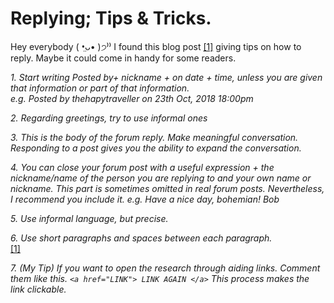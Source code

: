 # Replying; Tips & Tricks.
Hey everybody ( •̤ᴗ• )੭⁾⁾ 
I found this blog post <a href="#bibliography">[1]</a> giving tips on how to reply. Maybe it could come in handy for some readers.


*1. Start writing Posted by+ nickname + on date + time, unless you are given that information or part of that information.  
e.g. Posted by thehapytraveller on 23th Oct, 2018 18:00pm*

*2. Regarding greetings, try to use informal ones* 


*3. This is the body of the forum reply. Make meaningful conversation. Responding to a post gives you the ability to expand the conversation.*  


*4. You can close your forum post with a useful expression + the nickname/name of the person you are replying to and your own name or nickname. This part is sometimes omitted in real forum posts. Nevertheless, I recommend you include it. 
e.g. Have a nice day, bohemian!*
		*Bob* 


*5. Use informal language, but precise.* 


*6. Use short paragraphs and spaces between each paragraph.*
<br>
<a href="#bibliography">[1]</a>


*7. (My Tip) If you want to open the research through aiding links. Comment them like this.* 
*`<a href="LINK"> LINK AGAIN </a>`*
*This process makes the link clickable.*

